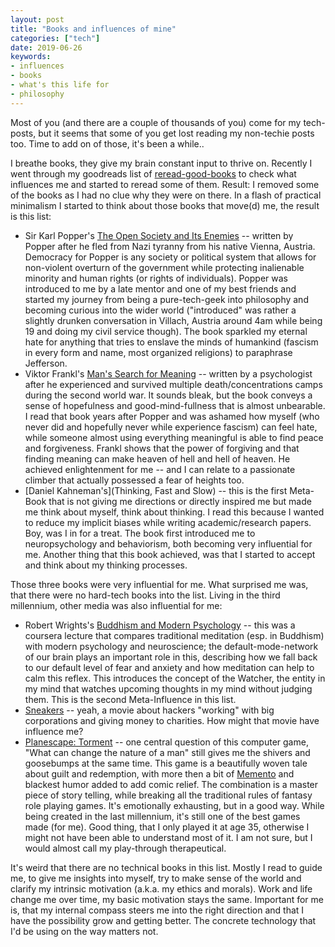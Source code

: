 ```yaml
---
layout: post
title: "Books and influences of mine"
categories: ["tech"]
date: 2019-06-26
keywords:
- influences
- books
- what's this life for
- philosophy
---
```


Most of you (and there are a couple of thousands of you) come for my tech-posts, but it seems that some of you get lost reading my non-techie posts too. Time to add on of those, it's been a while..

I breathe books, they give my brain constant input to thrive on. Recently I went through my goodreads list of [reread-good-books](https://www.goodreads.com/review/list/39432996-andreas-happe?shelf=reread-great-books) to check what influences me and started to reread some of them. Result: I removed some of the books as I had no clue why they were on there. In a flash of practical minimalism I started to think about those books that move(d) me, the result is this list:

* Sir Karl Popper's [The Open Society and Its Enemies](https://amzn.to/2RAN5os) -- written by Popper after he fled from Nazi tyranny from his native Vienna, Austria. Democracy for Popper is any society or political system that allows for non-violent overturn of the government while protecting inalienable minority and human rights (or rights of individuals). Popper was introduced to me by a late mentor and one of my best friends and started my journey from being a pure-tech-geek into philosophy and becoming curious into the wider world ("introduced" was rather a slightly drunken conversation in Villach, Austria around 4am while being 19 and doing my civil service though). The book sparkled my eternal hate for anything that tries to enslave the minds of humankind (fascism in every form and name, most organized religions) to paraphrase Jefferson.
* Viktor Frankl's [Man's Search for Meaning](https://amzn.to/2J5BD0o) -- written by a psychologist after he experienced and survived multiple death/concentrations camps during the second world war. It sounds bleak, but the book conveys a sense of hopefulness and good-mind-fullness that is almost unbearable. I read that book years after Popper and was ashamed how myself (who never did and hopefully never while experience fascism) can feel hate, while someone almost using everything meaningful is able to find peace and forgiveness. Frankl shows that the power of forgiving and that finding meaning can make heaven of hell and hell of heaven. He achieved enlightenment for me -- and I can relate to a passionate climber that actually possessed a fear of heights too.
* [Daniel Kahneman's](Thinking, Fast and Slow) -- this is the first Meta-Book that is not giving me directions or directly inspired me but made me think about myself, think about thinking. I read this because I wanted to reduce my implicit biases while writing academic/research papers. Boy, was I in for a treat. The book first introduced me to neuropsychology and behaviorism, both becoming very influential for me. Another thing that this book achieved, was that I started to accept and think about my thinking processes.

Those three books were very influential for me. What surprised me was, that there were no hard-tech books into the list. Living in the third millennium, other media was also influential for me:

* Robert Wrights's [Buddhism and Modern Psychology](https://de.coursera.org/learn/science-of-meditation) -- this was a coursera lecture that compares traditional meditation (esp. in Buddhism) with modern psychology and neuroscience; the default-mode-network of our brain plays an important role in this, describing how we fall back to our default level of fear and anxiety and how meditation can help to calm this reflex. This introduces the concept of the Watcher, the entity in my mind that watches upcoming thoughts in my mind without judging them. This is the second Meta-Influence in this list.
* [Sneakers](https://www.imdb.com/title/tt0105435/) -- yeah, a movie about hackers "working" with big corporations and giving money to charities. How might that movie have influence me?
* [Planescape: Torment](https://amzn.to/2YfHDtK) -- one central question of this computer game, "What can change the nature of a man" still gives me the shivers and goosebumps at the same time. This game is a beautifully woven tale about guilt and redemption, with more then a bit of [Memento](https://www.imdb.com/title/tt0209144/) and blackest humor added to add comic relief. The combination is a master piece of story telling, while breaking all the traditional rules of fantasy role playing games. It's emotionally exhausting, but in a good way. While being created in the last millennium, it's still one of the best games made (for me). Good thing, that I only played it at age 35, otherwise I might not have been able to understand most of it. I am not sure, but I would almost call my play-through therapeutical.

It's weird that there are no technical books in this list. Mostly I read to guide me, to give me insights into myself, try to make sense of the world and clarify my intrinsic motivation (a.k.a. my ethics and morals). Work and life change me over time, my basic motivation stays the same. Important for me is, that my internal compass steers me into the right direction and that I have the possibility grow and getting better. The concrete technology that I'd be using on the way matters not.
